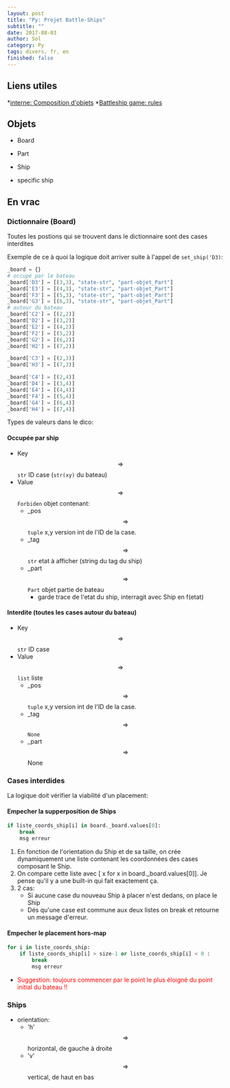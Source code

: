 ```yaml
---
layout: post
title: "Py: Projet Battle-Ships"
subtitle: ""
date: 2017-08-03
author: Sol
category: Py
tags: divers, fr, en
finished: false
---
```


## Liens utiles

*[interne: Composition d'objets](/prog/composition-aggregation.html)
*[Battleship game: rules](https://www.thespruce.com/the-basic-rules-of-battleship-411069)

## Objets

* Board

* Part
* Ship
* specific ship






## En vrac



### Dictionnaire (Board)

Toutes les postions qui se trouvent dans le dictionnaire sont des cases interdites

Exemple de ce à quoi la logique doit arriver suite à l'appel de `set_ship('D3)`:

```python
_board = {}
# occupé par le bateau
_board['D3'] = [(3,3), "state-str", "part-objet_Part"] 
_board['E3'] = [(4,3), "state-str", "part-objet_Part"] 
_board['F3'] = [(5,3), "state-str", "part-objet_Part"] 
_board['G3'] = [(6,3), "state-str", "part-objet_Part"]
# autour du bateau
_board['C2'] = [(2,2)]
_board['D2'] = [(3,2)] 
_board['E2'] = [(4,2)] 
_board['F2'] = [(5,2)] 
_board['G2'] = [(6,2)]
_board['H2'] = [(7,2)]

_board['C3'] = [(2,3)]
_board['H3'] = [(7,3)]

_board['C4'] = [(2,4)]
_board['D4'] = [(3,4)] 
_board['E4'] = [(4,4)] 
_board['F4'] = [(5,4)] 
_board['G4'] = [(6,4)]
_board['H4'] = [(7,4)]

```

Types de valeurs dans le dico:

#### Occupée par ship

* Key $$ \Rightarrow $$  `str` ID case (`str(xy)` du bateau)
* Value $$ \Rightarrow $$  `Forbiden` objet contenant:
    * _pos $$ \Rightarrow $$ `tuple` x,y version int de l'ID de la case.
    * _tag $$ \Rightarrow $$ `str` etat à afficher (string du tag du ship)
    * _part $$ \Rightarrow $$ `Part` objet partie de bateau 
        * garde trace de l'etat du ship, interragit avec Ship en f(etat)

#### Interdite (toutes les cases autour du bateau)

* Key $$ \Rightarrow $$  `str` ID case
* Value $$ \Rightarrow $$  `list` liste
    * _pos $$ \Rightarrow $$ `tuple` x,y version int de l'ID de la case.
    * _tag $$ \Rightarrow $$ `None`
    * _part $$ \Rightarrow $$ None


### Cases interdides

La logique doit vérifier la viabilité d'un placement:

#### Empecher la supperposition de Ships

```python
if liste_coords_ship[i] in board._board.values[0]:
    break
    msg erreur
```

 1. En fonction de l'orientation du Ship et de sa taille, on crée dynamiquement une liste contenant les coordonnées des cases composant le Ship.
 2. On compare cette liste avec [ x for x in board._board.values[0]]. Je pense qu'il y a une built-in qui fait exactement ça.
 3. 2 cas:
    * Si aucune case du nouveau Ship à placer n'est dedans, on place le Ship
    * Dés qu'une case est commune aux deux listes on break et retourne un message d'erreur.

#### Empecher le placement hors-map

```python
for i in liste_coords_ship:
    if liste_coords_ship[i] > size-1 or liste_coords_ship[i] < 0 :
        break
        msg erreur
```

* <span style="color:red">Suggestion: toujours commencer par le point le plus éloigné du point initial du bateau !!  </span>



### Ships

* orientation:
    * 'h' $$ \Rightarrow $$ horizontal, de gauche à droite
    * 'v' $$ \Rightarrow $$ vertical, de haut en bas